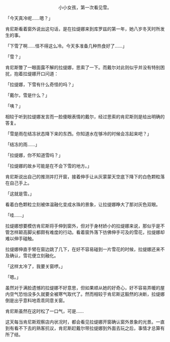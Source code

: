 <p align="center">小小女孩，第一次看见雪。</p>

「今天真冷呢……嗯？」

肯尼斯看着窗外说出这句话，是在拉缇娜来到库罗兹的第一年，她八岁冬天时所发生的事。

「下雪了啊……怪不得这么冷。今天多准备几种热食好了……」

「雪？」

肯尼斯瞥了一眼面露不解的拉缇娜，思索了一下。而戴尔对此则似乎并没有特别困扰，抱着拉缇娜开口问道：

「拉缇娜，下雪有什么奇怪的吗？」

「戴尔，雪是什么？」

「咦？」

相较于听到拉缇娜发言而一脸傻眼表情的戴尔，经过思索的肯尼斯则是给出明确的答复。

「雪是雨在结冻状态降下来的东西。你知道水在够冷的时候会冻起来吧？」

「结冻的雨……」

「拉缇娜，你不知道雪吗？」

「拉缇娜的故乡可能是在不会下雪的地方。」

肯尼斯说出自己的推测并打开窗，接着伸手让从灰蒙蒙天空底下降下的白色颗粒落在自己手上。

「这就是雪。」

看着白色颗粒立刻被体温融化变成水珠的景象，让拉缇娜睁大了那对灰色双眼。

「哇……」

拉缇娜想要模仿肯尼斯将手伸到窗外，但对于身材娇小的拉缇娜来说，那似乎是不管怎样颠高脚尖都颇有难度的行动。看着窗外落下彷佛伸手可及的雪花，拉缇娜却难以伸手碰触。

拉缇娜伸直手臂在窗边跳了几下，在好不容易碰到一片雪花的时候，拉缇娜还来不及确认，雪花便立刻融化。

「这样太冷了，我要关窗啰。」

「嗯。」

虽然对于满脸遗憾的拉缇娜不好意思，但如果顺从她的好奇心，好不容易弄暖的屋内空气恐怕没多久就要全被寒气取代了。然而相较于肯尼斯这毅然的决断，拉缇娜倒是出乎意料地乖乖同意关窗。

肯尼斯虽然在这时松了一口气，可是……

这天每当肯尼斯观察店内状况时，都会看见拉缇娜开窗确认窗外景象的光景。一直到有看不下去的熟客抗议，肯尼斯赶戴尔带拉缇娜到外面去玩之后，事情才总算有所了结。

